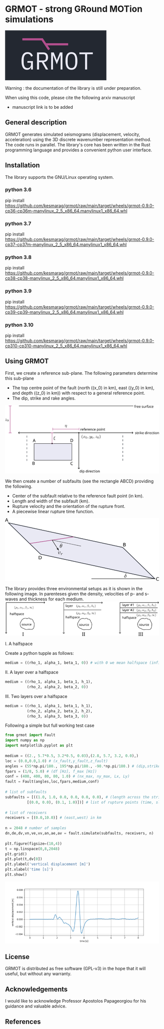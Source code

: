 # GRMOT - strong GRound MOTion simulations
![img](./images/grmot_logo.png)

Warning : the documentation of the library is still under preparation.

When using this code, please cite the following arxiv manuscript
- manuscript link is to be added

## General description
GRMOT generates simulated seismograms (displacement, velocity, acceleration) using the 3D discrete wavenumber
representation method. The code runs in parallel.
The library's core has been written in the Rust programming language and provides a convenient python user interface.

## Installation
The library supports the GNU/Linux operating system.

### python 3.6
pip install https://github.com/kesmarag/grmot/raw/main/target/wheels/grmot-0.9.0-cp36-cp36m-manylinux_2_5_x86_64.manylinux1_x86_64.whl

### python 3.7
pip install https://github.com/kesmarag/grmot/raw/main/target/wheels/grmot-0.9.0-cp37-cp37m-manylinux_2_5_x86_64.manylinux1_x86_64.whl

### python 3.8
pip install https://github.com/kesmarag/grmot/raw/main/target/wheels/grmot-0.9.0-cp38-cp38-manylinux_2_5_x86_64.manylinux1_x86_64.whl

### python 3.9
pip install https://github.com/kesmarag/grmot/raw/main/target/wheels/grmot-0.9.0-cp39-cp39-manylinux_2_5_x86_64.manylinux1_x86_64.whl

### python 3.10
pip install https://github.com/kesmarag/grmot/raw/main/target/wheels/grmot-0.9.0-cp310-cp310-manylinux_2_5_x86_64.manylinux1_x86_64.whl

## Using GRMOT
First, we create a reference sub-plane. The following parameters determine this sub-plane

- The top centre point of the fault (north ((x_0) in km), east ((y_0) in km), and depth ((z_0) in km)) with respect to a general reference point.
- The dip, strike and rake angles.

![img](./images/img1_grmot.png)

We then create a number of subfaults (see the rectangle ABCD) providing the following.

-   Center of the subfault relative to the reference fault point (in km).
-   Length and width of the subfault (km).
-   Rupture velocity and the orientation of the rupture front.
-   A piecewise linear rupture time function.

![img](./images/rupture.png)

The library provides three environmental setups as it is shown in the following image. In parenteses given the density, velocities of p- and s-waves and thickness for each medium.
![img](./images/img3_grmot.png)

I. A halfspace

Create a python tupple as follows:
```python
medium = ((rho_1, alpha_1, beta_1, 0)) # with 0 we mean halfspace (infinity thinkness)
```


II. A layer over a halfspace

```python
medium = ((rho_1, alpha_1, beta_1, h_1),
          (rho_2, alpha_2, beta_2, 0)) 
```

III. Two layers over a halfspace


```python
medium = ((rho_1, alpha_1, beta_1, h_1),
          (rho_2, alpha_2, beta_2, h_2),
          (rho_3, alpha_3, beta_3, 0)) 
```

Following a simple but full working test case

```python
from grmot import Fault
import numpy as np
import matplotlib.pyplot as plt

medium = ((2., 5.7*0.5, 3.2*0.5, 0.03),(2.8, 5.7, 3.2, 0.0),) 
loc = (0.0,0.0,1.0) # (x_fault,y_fault,z_fault)
angles = (55*np.pi/180., 195*np.pi/180., -90.*np.pi/180.) # (dip,strike,rake)
fpars = (1/8, 5.0) # (df [Hz], f_max [Hz])
conf = (400, 400, 80, 80, 1.0) # (nx_max, ny_max, Lx, Ly)
fault = Fault(angles,loc,fpars,medium,conf)

# list of subfaults
subfaults = [((1.0, 1.0, 0.0, 0.0, 0.0, 0.0), # (length across the strike, length across the dip, ξ, η, v_r, θ)
          [(0.0, 0.0), (0.1, 1.0)])] # list of rupture points (time, slip (in m))

# list of receivers
receivers = [(0.0,10.0)] # (east,west) in km

n = 2048 # number of samples
dn,de,dv,vn,ve,vv,an,ae,av = fault.simulate(subfaults, receivers, n)

plt.figure(figsize=(10,4))
t = np.linspace(0,8,2048)
plt.grid()
plt.plot(t,dv[0])
plt.ylabel('vertical displacement [m]')
plt.xlabel('time [s]')
plt.show()
```

![img](./images/img2_grmot.png)


## License
GRMOT is distributed as free software (GPL-v3) in the hope that it will useful, but without any warranty.

## Acknowledgements
I would like to acknowledge Professor Apostolos Papageorgiou for his guidance and valuable advice. 

## References

